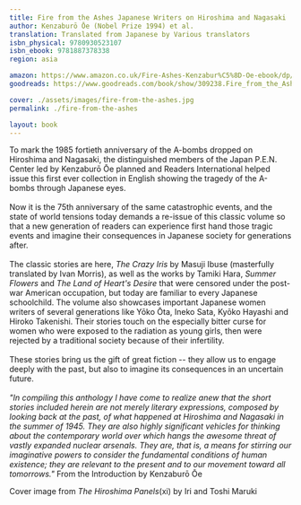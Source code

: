 ```yaml
---
title: Fire from the Ashes Japanese Writers on Hiroshima and Nagasaki
author: Kenzaburō Ōe (Nobel Prize 1994) et al.
translation: Translated from Japanese by Various translators
isbn_physical: 9780930523107
isbn_ebook: 9781887378338
region: asia

amazon: https://www.amazon.co.uk/Fire-Ashes-Kenzabur%C5%8D-Oe-ebook/dp/B08GV47LJ7/ref=sr_1_1?dchild=1&keywords=9781887378338&qid=1599122190&sr=8-1
goodreads: https://www.goodreads.com/book/show/309238.Fire_from_the_Ashes

cover: ./assets/images/fire-from-the-ashes.jpg
permalink: ./fire-from-the-ashes

layout: book
---
```


To mark the 1985 fortieth anniversary of the A-bombs dropped on Hiroshima and Nagasaki, the distinguished members of the Japan P.E.N. Center led by Kenzaburō Ōe planned and Readers International helped issue this first ever collection in English showing the tragedy of the A-bombs through Japanese eyes. 
<br><br>
Now it is the 75th anniversary of the same catastrophic events, and the state of world tensions today demands a re-issue of this classic volume so that a new generation of readers can experience first hand those tragic events and imagine their consequences in Japanese society for generations after. 
<br><br>
The classic stories are here, *The Crazy Iris* by Masuji Ibuse (masterfully translated by Ivan Morris), as well as the works by Tamiki Hara, *Summer Flowers* and *The Land of Heart's Desire* that were censored under the post-war American occupation, but today are familiar to every Japanese schoolchild. The volume also showcases important Japanese women writers of several generations like Yōko Ōta, Ineko Sata, Kyōko Hayashi and Hiroko Takenishi. Their stories touch on the especially bitter curse for women who were exposed to the radiation as young girls, then were rejected by a traditional society because of their infertility.
<br><br>
These stories bring us the gift of great fiction -- they allow us to engage deeply with the past, but also to imagine its consequences in an uncertain future.
<br><br>
*"In compiling this anthology I have come to realize anew that the short stories included herein are not merely literary expressions, composed by looking back at the past, of what happened at Hiroshima and Nagasaki in the summer of 1945. They are also highly significant vehicles for thinking about the contemporary world over which hangs the awesome threat of vastly expanded nuclear arsenals. They are, that is, a means for stirring our imaginative powers to consider the fundamental conditions of human existence; they are relevant to the present and to our movement toward all tomorrows."*  From the Introduction by Kenzaburō Ōe

Cover image from *The Hiroshima Panels*(xi) by Iri and Toshi Maruki

